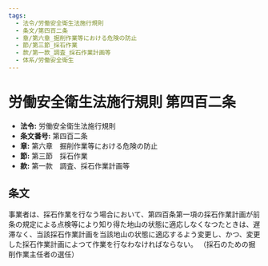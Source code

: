 ```yaml
---
tags:
  - 法令/労働安全衛生法施行規則
  - 条文/第四百二条
  - 章/第六章_掘削作業等における危険の防止
  - 節/第三節_採石作業
  - 款/第一款_調査_採石作業計画等
  - 体系/労働安全衛生
---
```

# 労働安全衛生法施行規則 第四百二条

- **法令:** 労働安全衛生法施行規則
- **条文番号:** 第四百二条
- **章:** 第六章　掘削作業等における危険の防止
- **節:** 第三節　採石作業
- **款:** 第一款　調査、採石作業計画等

## 条文
事業者は、採石作業を行なう場合において、第四百条第一項の採石作業計画が前条の規定による点検等により知り得た地山の状態に適応しなくなつたときは、遅滞なく、当該採石作業計画を当該地山の状態に適応するよう変更し、かつ、変更した採石作業計画によつて作業を行なわなければならない。
（採石のための掘削作業主任者の選任）

